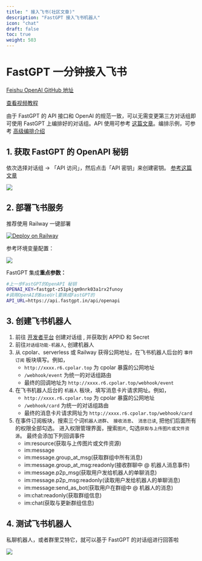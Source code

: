 ```yaml
---
title: " 接入飞书(社区文章)"
description: "FastGPT 接入飞书机器人"
icon: "chat"
draft: false
toc: true
weight: 503
---
```


# FastGPT 一分钟接入飞书

[Feishu OpenAI GitHub 地址](https://github.com/ConnectAI-E/Feishu-OpenAI)

[查看视频教程](https://www.bilibili.com/video/BV1Su4y1r7R3/?spm_id_from=333.999.list.card_archive.click)

由于 FastGPT 的 API 接口和 OpenAI 的规范一致，可以无需变更第三方对话组即可使用 FastGPT 上编排好的对话组。API 使用可参考 [这篇文章](/docs/use-cases/openapi/)。编排示例，可参考 [高级编排介绍](/docs/workflow/intro)

## 1. 获取 FastGPT 的 OpenAPI 秘钥

依次选择对话组 -> 「API 访问」，然后点击「API 密钥」来创建密钥。 [参考这篇文章](/docs/use-cases/openapi/)

![](/imgs/fastgpt-api.png)

## 2. 部署飞书服务

推荐使用 Railway 一键部署

[![Deploy on Railway](https://railway.app/button.svg)](https://railway.app/template/10D-TF?referralCode=oMcVS2)

参考环境变量配置：

![](/imgs/feishu-env.png)

FastGPT 集成**重点参数：**

```bash
#上一步FastGPT的OpenAPI 秘钥
OPENAI_KEY=fastgpt-z51pkjqm9nrk03a1rx2funoy
#调用OpenAI的BaseUrl要换成FastGPT的
API_URL=https://api.fastgpt.in/api/openapi
```

## 3. 创建飞书机器人

1. 前往 [开发者平台](https://open.feishu.cn/app?lang=zh-CN) 创建对话组 , 并获取到 APPID 和 Secret
2. 前往`对话组功能-机器人`, 创建机器人
3. 从 cpolar、serverless 或 Railway 获得公网地址，在飞书机器人后台的 `事件订阅` 板块填写。例如，
   - `http://xxxx.r6.cpolar.top` 为 cpolar 暴露的公网地址
   - `/webhook/event` 为统一的对话组路由
   - 最终的回调地址为 `http://xxxx.r6.cpolar.top/webhook/event`
4. 在飞书机器人后台的 `机器人` 板块，填写消息卡片请求网址。例如，
   - `http://xxxx.r6.cpolar.top` 为 cpolar 暴露的公网地址
   - `/webhook/card` 为统一的对话组路由
   - 最终的消息卡片请求网址为 `http://xxxx.r6.cpolar.top/webhook/card`
5. 在事件订阅板块，搜索三个词`机器人进群`、 `接收消息`、 `消息已读`, 把他们后面所有的权限全部勾选。 进入权限管理界面，搜索`图片`, 勾选`获取与上传图片或文件资源`。 最终会添加下列回调事件
   - im:resource(获取与上传图片或文件资源)
   - im:message
   - im:message.group_at_msg(获取群组中所有消息)
   - im:message.group_at_msg:readonly(接收群聊中 @ 机器人消息事件)
   - im:message.p2p_msg(获取用户发给机器人的单聊消息)
   - im:message.p2p_msg:readonly(读取用户发给机器人的单聊消息)
   - im:message:send_as_bot(获取用户在群组中 @ 机器人的消息)
   - im:chat:readonly(获取群组信息)
   - im:chat(获取与更新群组信息)

## 4. 测试飞书机器人

私聊机器人，或者群里艾特它，就可以基于 FastGPT 的对话组进行回答啦

![](/imgs/feishu-res.png)